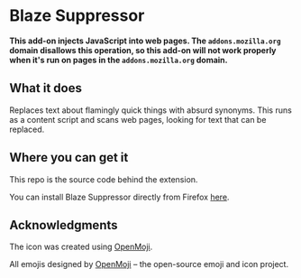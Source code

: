 # Blaze Suppressor

**This add-on injects JavaScript into web pages. The `addons.mozilla.org` domain
disallows this operation, so this add-on will not work properly when it's run on
pages in the `addons.mozilla.org` domain.**

## What it does

Replaces text about flamingly quick things with absurd synonyms. This runs as a
content script and scans web pages, looking for text that can be replaced.

## Where you can get it

This repo is the source code behind the extension.

You can install Blaze Suppressor directly from Firefox
[here](https://addons.mozilla.org/en-US/firefox/addon/blaze-suppressor/).

## Acknowledgments

The icon was created using [OpenMoji](https://openmoji.org/).

All emojis designed by [OpenMoji](https://openmoji.org/) – the open-source emoji
and icon project.
